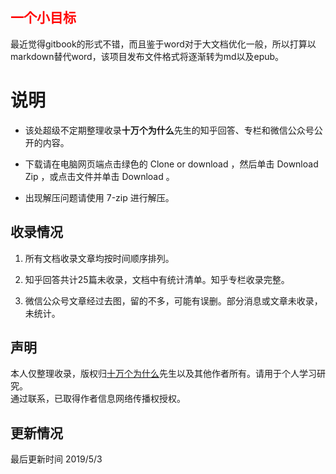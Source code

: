 ## <font color=#FF0000> 一个小目标 </font>  

最近觉得gitbook的形式不错，而且鉴于word对于大文档优化一般，所以打算以markdown替代word，该项目发布文件格式将逐渐转为md以及epub。


# 说明

- 该处超级不定期整理收录**十万个为什么**先生的知乎回答、专栏和微信公众号公开的内容。

- 下载请在电脑网页端点击绿色的 Clone or download ，然后单击 Download Zip ，或点击文件并单击 Download 。

- 出现解压问题请使用 7-zip 进行解压。


## 收录情况

1. 所有文档收录文章均按时间顺序排列。

2. 知乎回答共计25篇未收录，文档中有统计清单。知乎专栏收录完整。

3. 微信公众号文章经过去图，留的不多，可能有误删。部分消息或文章未收录，未统计。


## 声明

本人仅整理收录，版权归[十万个为什么](https://www.zhihu.com/people/po-miao-miao-zhu/activities "十万")先生以及其他作者所有。请用于个人学习研究。  
通过联系，已取得作者信息网络传播权授权。


## 更新情况

最后更新时间 2019/5/3